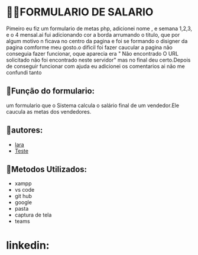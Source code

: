 # 💋🦄FORMULARIO DE SALARIO

Pimeiro eu fiz um formulario de metas php, adicionei nome , e semana 1,2,3, e o 4 mensal.ai fui adicionando cor a borda arrumando o titulo, que por algum motivo n ficava no centro da pagina e foi se formando o disigner da pagina comforme meu gosto.o dificil foi fazer caucular a pagina não conseguia fazer funcionar, oque aparecia era " Não encontrado
O URL solicitado não foi encontrado neste servidor" mas no final deu certo.Depois de conseguir funcionar com ajuda eu adicionei os comentarios ai não me confundi tanto

## 🌼Função do formulario:
um formulario   que  o  Sistema  calcula  o  salário  final  de  um vendedor.Ele caucula as metas dos vendedores.


## 🌼autores:
* [lara](https://github.com/laraassuncao18)
* [Teste](https://github.com/LeonardoRochaMarista)


## 🌼Metodos Utilizados:
* xampp
* vs code
* git hub
* google
* pasta
* captura de tela
* teams

# linkedin:
